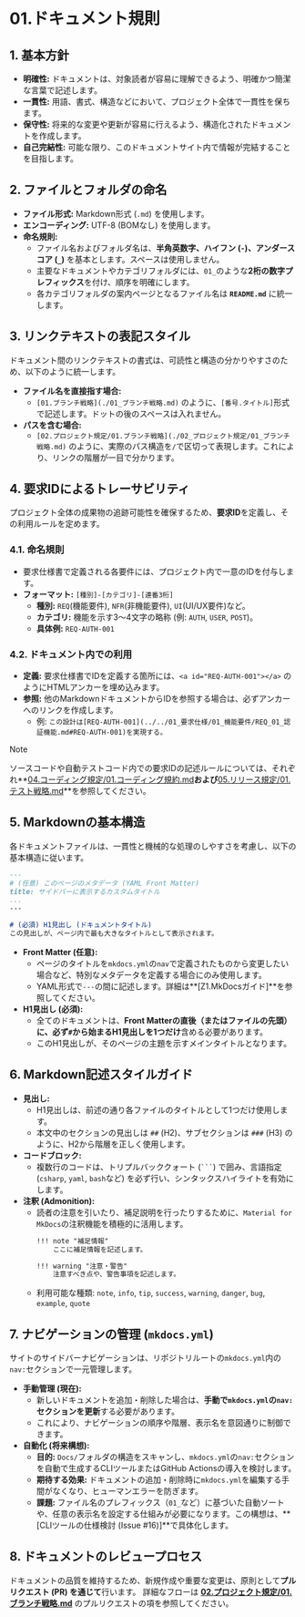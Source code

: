 # 01.ドキュメント規則

## 1. 基本方針

*   **明確性:** ドキュメントは、対象読者が容易に理解できるよう、明確かつ簡潔な言葉で記述します。
*   **一貫性:** 用語、書式、構造などにおいて、プロジェクト全体で一貫性を保ちます。
*   **保守性:** 将来的な変更や更新が容易に行えるよう、構造化されたドキュメントを作成します。
*   **自己完結性:** 可能な限り、このドキュメントサイト内で情報が完結することを目指します。

## 2. ファイルとフォルダの命名

*   **ファイル形式:** Markdown形式 (`.md`) を使用します。
*   **エンコーディング:** UTF-8 (BOMなし) を使用します。
*   **命名規則:**
    *   ファイル名およびフォルダ名は、**半角英数字、ハイフン (`-`)、アンダースコア (`_`)** を基本とします。スペースは使用しません。
    *   主要なドキュメントやカテゴリフォルダには、`01_`のような**2桁の数字プレフィックス**を付け、順序を明確にします。
    *   各カテゴリフォルダの案内ページとなるファイル名は **`README.md`** に統一します。

## 3. リンクテキストの表記スタイル

ドキュメント間のリンクテキストの書式は、可読性と構造の分かりやすさのため、以下のように統一します。

*   **ファイル名を直接指す場合:**
    *   `[01.ブランチ戦略](./01_ブランチ戦略.md)` のように、`[番号.タイトル]`形式で記述します。ドットの後のスペースは入れません。
*   **パスを含む場合:**
    *   `[02.プロジェクト規定/01.ブランチ戦略](./02_プロジェクト規定/01_ブランチ戦略.md)` のように、実際のパス構造を`/`で区切って表現します。これにより、リンクの階層が一目で分かります。

## 4. 要求IDによるトレーサビリティ

プロジェクト全体の成果物の追跡可能性を確保するため、**要求ID**を定義し、その利用ルールを定めます。

### 4.1. 命名規則
*   要求仕様書で定義される各要件には、プロジェクト内で一意のIDを付与します。
*   **フォーマット:** `[種別]-[カテゴリ]-[連番3桁]`
    *   **種別:** `REQ`(機能要件), `NFR`(非機能要件), `UI`(UI/UX要件)など。
    *   **カテゴリ:** 機能を示す3〜4文字の略称 (例: `AUTH`, `USER`, `POST`)。
    *   **具体例:** `REQ-AUTH-001`

### 4.2. ドキュメント内での利用
*   **定義:** 要求仕様書でIDを定義する箇所には、`<a id="REQ-AUTH-001"></a>` のようにHTMLアンカーを埋め込みます。
*   **参照:** 他のMarkdownドキュメントからIDを参照する場合は、必ずアンカーへのリンクを作成します。
    *   例: `この設計は[REQ-AUTH-001](../../01_要求仕様/01_機能要件/REQ_01_認証機能.md#REQ-AUTH-001)を実現する。`

> [!NOTE]
> ソースコードや自動テストコード内での要求IDの記述ルールについては、それぞれ**[04.コーディング規定/01.コーディング規約.md](../../04_コーディング規定/01_コーディング規約.md)**および**[05.リリース規定/01.テスト戦略.md](../../05_リリース規定/01_テスト戦略.md)**を参照してください。

## 5. Markdownの基本構造

各ドキュメントファイルは、一貫性と機械的な処理のしやすさを考慮し、以下の基本構造に従います。

```markdown
---
# (任意) このページのメタデータ (YAML Front Matter)
title: サイドバーに表示するカスタムタイトル
...
---

# (必須) H1見出し (ドキュメントタイトル)
この見出しが、ページ内で最も大きなタイトルとして表示されます。
```

*   **Front Matter (任意):**
    *   ページのタイトルを`mkdocs.yml`の`nav`で定義されたものから変更したい場合など、特別なメタデータを定義する場合にのみ使用します。
    *   YAML形式で`---`の間に記述します。詳細は**[Z1.MkDocsガイド]**を参照してください。
*   **H1見出し (必須):**
    *   全てのドキュメントは、**Front Matterの直後（またはファイルの先頭）に、必ず`#`から始まるH1見出しを1つだけ**含める必要があります。
    *   このH1見出しが、そのページの主題を示すメインタイトルとなります。

## 6. Markdown記述スタイルガイド

*   **見出し:**
    *   H1見出しは、前述の通り各ファイルのタイトルとして1つだけ使用します。
    *   本文中のセクションの見出しは `##` (H2)、サブセクションは `###` (H3) のように、H2から階層を正しく使用します。
*   **コードブロック:**
    *   複数行のコードは、トリプルバッククォート (`` ``` ``) で囲み、言語指定 (`csharp`, `yaml`, `bash`など) を必ず行い、シンタックスハイライトを有効にします。
*   **注釈 (Admonition):**
    *   読者の注意を引いたり、補足説明を行ったりするために、`Material for MkDocs`の注釈機能を積極的に活用します。
        ```markdown
        !!! note "補足情報"
            ここに補足情報を記述します。
        
        !!! warning "注意・警告"
            注意すべき点や、警告事項を記述します。
        ```
    *   利用可能な種類: `note`, `info`, `tip`, `success`, `warning`, `danger`, `bug`, `example`, `quote`

## 7. ナビゲーションの管理 (`mkdocs.yml`)

サイトのサイドバーナビゲーションは、リポジトリルートの`mkdocs.yml`内の`nav:`セクションで一元管理します。

*   **手動管理 (現在):**
    *   新しいドキュメントを追加・削除した場合は、**手動で`mkdocs.yml`の`nav:`セクションを更新**する必要があります。
    *   これにより、ナビゲーションの順序や階層、表示名を意図通りに制御できます。
*   **自動化 (将来構想):**
    *   **目的:** `Docs/`フォルダの構造をスキャンし、`mkdocs.yml`の`nav:`セクションを自動で生成するCLIツールまたはGitHub Actionsの導入を検討します。
    *   **期待する効果:** ドキュメントの追加・削除時に`mkdocs.yml`を編集する手間がなくなり、ヒューマンエラーを防ぎます。
    *   **課題:** ファイル名のプレフィックス（`01_`など）に基づいた自動ソートや、任意の表示名を設定する仕組みが必要になります。この構想は、**[CLIツールの仕様検討 (Issue #16)]**で具体化します。

## 8. ドキュメントのレビュープロセス

ドキュメントの品質を維持するため、新規作成や重要な変更は、原則として**プルリクエスト (PR) を通じて**行います。
詳細なフローは **[02.プロジェクト規定/01.ブランチ戦略.md](../02_プロジェクト規定/01_ブランチ戦略.md)** のプルリクエストの項を参照してください。
